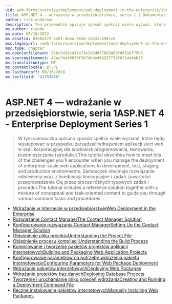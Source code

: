 ```yaml
---
uid: web-forms/overview/deployment/web-deployment-in-the-enterprise/index
title: ASP.NET 4 — wdrażanie w przedsiębiorstwie, seria 1 | Dokumentacja firmy Microsoft
author: rick-anderson
description: Ten przewodnik opisuje sposób spełnić wiele wyzwań, które będzie występować w przypadku zarządzać wdrażaniem aplikacji sieci web skali korporacyjnej rozwój...
ms.author: riande
ms.date: 05/16/2012
ms.assetid: 83e0a572-428f-4bea-9638-1a031c6901c0
msc.legacyurl: /web-forms/overview/deployment/web-deployment-in-the-enterprise
msc.type: chapter
ms.openlocfilehash: 92bc3d18c417e73e198d0f7663489fd931bf75b5
ms.sourcegitcommit: 45ac74e400f9f2b7dbded66297730f6f14a4eb25
ms.translationtype: MT
ms.contentlocale: pl-PL
ms.lasthandoff: 08/16/2018
ms.locfileid: "41753986"
---
```

<a name="aspnet-4---enterprise-deployment-series-1"></a><span data-ttu-id="8c018-103">ASP.NET 4 — wdrażanie w przedsiębiorstwie, seria 1</span><span class="sxs-lookup"><span data-stu-id="8c018-103">ASP.NET 4 - Enterprise Deployment Series 1</span></span>
====================
> <span data-ttu-id="8c018-104">W tym samouczku opisano sposób spełnia wiele wyzwań, które będą występować w przypadku zarządzać wdrażaniem aplikacji sieci web w skali korporacyjnej dla środowisk programowania, testowania, przemieszczania i produkcji.</span><span class="sxs-lookup"><span data-stu-id="8c018-104">This tutorial describes how to meet lots of the challenges you'll encounter when you manage the deployment of enterprise-scale web applications to development, test, staging, and production environments.</span></span> <span data-ttu-id="8c018-105">Samouczek obejmuje rozwiązanie odniesienia wraz z kombinacji koncepcyjne i zadań zawartości przeprowadzenie Cię przez proces różnych typowych zadań i procedur.</span><span class="sxs-lookup"><span data-stu-id="8c018-105">The tutorial includes a reference solution together with a mixture of conceptual and task-oriented content to guide you through various common tasks and procedures.</span></span>


- [<span data-ttu-id="8c018-106">Wdrażanie w Internecie w przedsiębiorstwie</span><span class="sxs-lookup"><span data-stu-id="8c018-106">Web Deployment in the Enterprise</span></span>](web-deployment-in-the-enterprise.md)
- [<span data-ttu-id="8c018-107">Rozwiązanie Contact Manager</span><span class="sxs-lookup"><span data-stu-id="8c018-107">The Contact Manager Solution</span></span>](the-contact-manager-solution.md)
- [<span data-ttu-id="8c018-108">Konfigurowanie rozwiązania Contact Manager</span><span class="sxs-lookup"><span data-stu-id="8c018-108">Setting Up the Contact Manager Solution</span></span>](setting-up-the-contact-manager-solution.md)
- [<span data-ttu-id="8c018-109">Objaśnienie pliku projektu</span><span class="sxs-lookup"><span data-stu-id="8c018-109">Understanding the Project File</span></span>](understanding-the-project-file.md)
- [<span data-ttu-id="8c018-110">Objaśnienie procesu kompilacji</span><span class="sxs-lookup"><span data-stu-id="8c018-110">Understanding the Build Process</span></span>](understanding-the-build-process.md)
- [<span data-ttu-id="8c018-111">Kompilowanie i tworzenie pakietów projektów aplikacji internetowych</span><span class="sxs-lookup"><span data-stu-id="8c018-111">Building and Packaging Web Application Projects</span></span>](building-and-packaging-web-application-projects.md)
- [<span data-ttu-id="8c018-112">Konfigurowanie parametrów na potrzeby wdrożenia pakietu internetowego</span><span class="sxs-lookup"><span data-stu-id="8c018-112">Configuring Parameters for Web Package Deployment</span></span>](configuring-parameters-for-web-package-deployment.md)
- [<span data-ttu-id="8c018-113">Wdrażanie pakietów internetowych</span><span class="sxs-lookup"><span data-stu-id="8c018-113">Deploying Web Packages</span></span>](deploying-web-packages.md)
- [<span data-ttu-id="8c018-114">Wdrażanie projektów baz danych</span><span class="sxs-lookup"><span data-stu-id="8c018-114">Deploying Database Projects</span></span>](deploying-database-projects.md)
- [<span data-ttu-id="8c018-115">Tworzenie i uruchamianie pliku poleceń wdrażania</span><span class="sxs-lookup"><span data-stu-id="8c018-115">Creating and Running a Deployment Command File</span></span>](creating-and-running-a-deployment-command-file.md)
- [<span data-ttu-id="8c018-116">Ręczne instalowanie pakietów internetowych</span><span class="sxs-lookup"><span data-stu-id="8c018-116">Manually Installing Web Packages</span></span>](manually-installing-web-packages.md)
